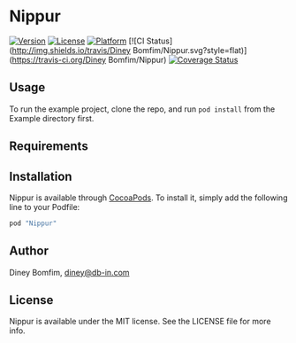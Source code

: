 # Nippur

[![Version](https://img.shields.io/cocoapods/v/Nippur.svg?style=flat)](http://cocoapods.org/pods/Nippur)
[![License](https://img.shields.io/cocoapods/l/Nippur.svg?style=flat)](http://cocoapods.org/pods/Nippur)
[![Platform](https://img.shields.io/cocoapods/p/Nippur.svg?style=flat)](http://cocoapods.org/pods/Nippur)
[![CI Status](http://img.shields.io/travis/Diney Bomfim/Nippur.svg?style=flat)](https://travis-ci.org/Diney Bomfim/Nippur)
[![Coverage Status](https://coveralls.io/repos/dineybomfim/Nippur/badge.svg?style=flat)](https://coveralls.io/r/dineybomfim/Nippur)

## Usage

To run the example project, clone the repo, and run `pod install` from the Example directory first.

## Requirements

## Installation

Nippur is available through [CocoaPods](http://cocoapods.org). To install
it, simply add the following line to your Podfile:

```ruby
pod "Nippur"
```

## Author

Diney Bomfim, diney@db-in.com

## License

Nippur is available under the MIT license. See the LICENSE file for more info.
